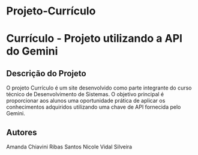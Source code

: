 # Projeto-Currículo
# Currículo - Projeto utilizando a API do Gemini

## Descrição do Projeto

O projeto Currículo é um site desenvolvido como parte integrante do curso técnico de Desenvolvimento de Sistemas. O objetivo principal é proporcionar aos alunos uma oportunidade prática de aplicar os conhecimentos adquiridos utilizando uma chave de API fornecida pelo Gemini.

## Autores
Amanda Chiavini Ribas Santos
Nicole Vidal Silveira

